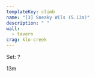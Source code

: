 ```yaml
---
templateKey: climb
name: "[3] Sneaky Wils (5.13a)"
description: " "
wall:
  - tavern
crag: klo-creek
---
```

Set: ?

13m